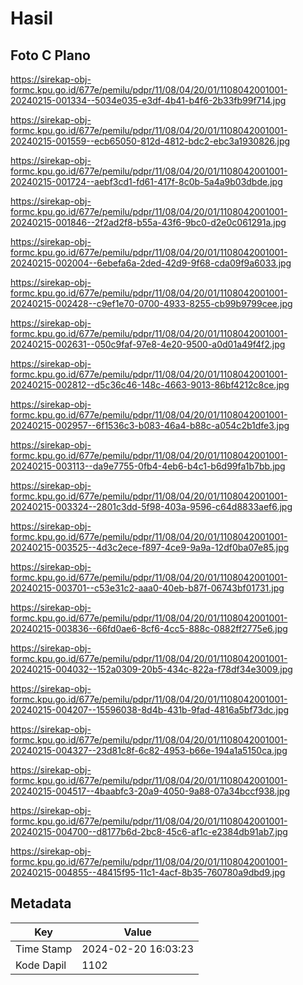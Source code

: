 # Hasil

## Foto C Plano

https://sirekap-obj-formc.kpu.go.id/677e/pemilu/pdpr/11/08/04/20/01/1108042001001-20240215-001334--5034e035-e3df-4b41-b4f6-2b33fb99f714.jpg

https://sirekap-obj-formc.kpu.go.id/677e/pemilu/pdpr/11/08/04/20/01/1108042001001-20240215-001559--ecb65050-812d-4812-bdc2-ebc3a1930826.jpg

https://sirekap-obj-formc.kpu.go.id/677e/pemilu/pdpr/11/08/04/20/01/1108042001001-20240215-001724--aebf3cd1-fd61-417f-8c0b-5a4a9b03dbde.jpg

https://sirekap-obj-formc.kpu.go.id/677e/pemilu/pdpr/11/08/04/20/01/1108042001001-20240215-001846--2f2ad2f8-b55a-43f6-9bc0-d2e0c061291a.jpg

https://sirekap-obj-formc.kpu.go.id/677e/pemilu/pdpr/11/08/04/20/01/1108042001001-20240215-002004--6ebefa6a-2ded-42d9-9f68-cda09f9a6033.jpg

https://sirekap-obj-formc.kpu.go.id/677e/pemilu/pdpr/11/08/04/20/01/1108042001001-20240215-002428--c9ef1e70-0700-4933-8255-cb99b9799cee.jpg

https://sirekap-obj-formc.kpu.go.id/677e/pemilu/pdpr/11/08/04/20/01/1108042001001-20240215-002631--050c9faf-97e8-4e20-9500-a0d01a49f4f2.jpg

https://sirekap-obj-formc.kpu.go.id/677e/pemilu/pdpr/11/08/04/20/01/1108042001001-20240215-002812--d5c36c46-148c-4663-9013-86bf4212c8ce.jpg

https://sirekap-obj-formc.kpu.go.id/677e/pemilu/pdpr/11/08/04/20/01/1108042001001-20240215-002957--6f1536c3-b083-46a4-b88c-a054c2b1dfe3.jpg

https://sirekap-obj-formc.kpu.go.id/677e/pemilu/pdpr/11/08/04/20/01/1108042001001-20240215-003113--da9e7755-0fb4-4eb6-b4c1-b6d99fa1b7bb.jpg

https://sirekap-obj-formc.kpu.go.id/677e/pemilu/pdpr/11/08/04/20/01/1108042001001-20240215-003324--2801c3dd-5f98-403a-9596-c64d8833aef6.jpg

https://sirekap-obj-formc.kpu.go.id/677e/pemilu/pdpr/11/08/04/20/01/1108042001001-20240215-003525--4d3c2ece-f897-4ce9-9a9a-12df0ba07e85.jpg

https://sirekap-obj-formc.kpu.go.id/677e/pemilu/pdpr/11/08/04/20/01/1108042001001-20240215-003701--c53e31c2-aaa0-40eb-b87f-06743bf01731.jpg

https://sirekap-obj-formc.kpu.go.id/677e/pemilu/pdpr/11/08/04/20/01/1108042001001-20240215-003836--66fd0ae6-8cf6-4cc5-888c-0882ff2775e6.jpg

https://sirekap-obj-formc.kpu.go.id/677e/pemilu/pdpr/11/08/04/20/01/1108042001001-20240215-004032--152a0309-20b5-434c-822a-f78df34e3009.jpg

https://sirekap-obj-formc.kpu.go.id/677e/pemilu/pdpr/11/08/04/20/01/1108042001001-20240215-004207--15596038-8d4b-431b-9fad-4816a5bf73dc.jpg

https://sirekap-obj-formc.kpu.go.id/677e/pemilu/pdpr/11/08/04/20/01/1108042001001-20240215-004327--23d81c8f-6c82-4953-b66e-194a1a5150ca.jpg

https://sirekap-obj-formc.kpu.go.id/677e/pemilu/pdpr/11/08/04/20/01/1108042001001-20240215-004517--4baabfc3-20a9-4050-9a88-07a34bccf938.jpg

https://sirekap-obj-formc.kpu.go.id/677e/pemilu/pdpr/11/08/04/20/01/1108042001001-20240215-004700--d8177b6d-2bc8-45c6-af1c-e2384db91ab7.jpg

https://sirekap-obj-formc.kpu.go.id/677e/pemilu/pdpr/11/08/04/20/01/1108042001001-20240215-004855--48415f95-11c1-4acf-8b35-760780a9dbd9.jpg


## Metadata

| Key        | Value               |
| ---------- | ------------------- |
| Time Stamp | 2024-02-20 16:03:23 |
| Kode Dapil | 1102                |



